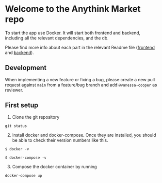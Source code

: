 # Welcome to the Anythink Market repo

To start the app use Docker. It will start both frontend and backend, including all the relevant dependencies, and the db.

Please find more info about each part in the relevant Readme file ([frontend](frontend/readme.md) and [backend](backend/README.md)).

## Development

When implementing a new feature or fixing a bug, please create a new pull request against `main` from a feature/bug branch and add `@vanessa-cooper` as reviewer.

## First setup

1. Clone the git repository
```{bash}
git status
``` 
2. Install docker and docker-compose. Once they are installed, you should be able to check their version numbers like this.
```{bash}
$ docker -v
```
```{bash}
$ docker-compose -v
```
3. Compose the docker container by running 
```{bash}
docker-compose up
```
